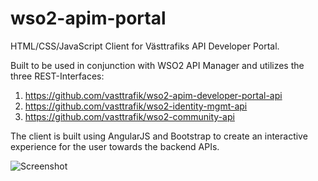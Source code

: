 # wso2-apim-portal

HTML/CSS/JavaScript Client for Västtrafiks API Developer Portal.

Built to be used in conjunction with WSO2 API Manager and utilizes the three REST-Interfaces:

1. https://github.com/vasttrafik/wso2-apim-developer-portal-api
2. https://github.com/vasttrafik/wso2-identity-mgmt-api
3. https://github.com/vasttrafik/wso2-community-api

The client is built using AngularJS and Bootstrap to create an interactive experience for the user towards the backend APIs.

![Screenshot](screenshot.png?raw=true)
